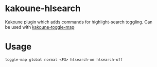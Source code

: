 # kakoune-hlsearch
Kakoune plugin which adds commands for highlight-search toggling. Can be used with
[kakoune-toggle-map](https://github.com/krornus/kakoune-toggle-map)

# Usage
```
toggle-map global normal <F3> hlsearch-on hlsearch-off
```
